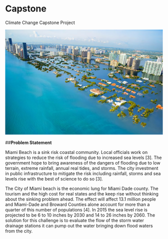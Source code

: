 # Capstone
Climate Change Capstone Project

![Miami Photo](Images/FLflood.jpg)


##**Problem Statement**

  Miami Beach is a sink risk coastal community. Local officials work on strategies to reduce the risk of flooding due to increased sea levels [3]. The government hope to bring awareness of the dangers of flooding due to low terrain, extreme rainfall, annual real tides, and storms. The city investment in public infrastructure to mitigate the risk including rainfall, storms and sea levels rise with the best of science to do so [3].
  
The City of Miami beach is the economic lung for Miami Dade county. The tourism and the high cost for real states and the keep rise without thinking about the sinking problem ahead.  The effect will affect 13.1 million people and Miami-Dade and Broward Counties alone account for more than a quarter of this number of populations [4]. In 2015 the sea level rise is projected to be 6 to 10 inches by 2030 and 14 to 26 inches by 2060. The solution for this challenge is to evaluate the flow of the storm water drainage stations it can pump out the water bringing down flood waters from the city.
